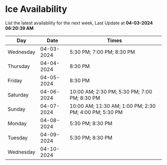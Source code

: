 # Ice Availability

List the latest availability for the next week, Last Update at **04-03-2024 06:20:39 AM**

| Day         | Date        | Times       |
| ----------- | ----------- | ----------- |
|Wednesday|04-03-2024|5:30 PM; 7:00 PM; 8:30 PM|
|Thursday|04-04-2024|8:30 PM|
|Friday|04-05-2024|8:30 PM|
|Saturday|04-06-2024|10:00 AM; 2:30 PM; 5:30 PM; 7:00 PM; 8:30 PM|
|Sunday|04-07-2024|10:00 AM; 11:30 AM; 1:00 PM; 2:30 PM; 4:00 PM; 5:30 PM|
|Monday|04-08-2024|5:30 PM; 8:30 PM|
|Tuesday|04-09-2024|5:30 PM; 8:30 PM|
|Wednesday|04-10-2024||
